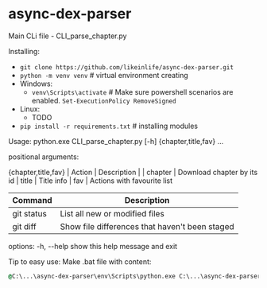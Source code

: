 # async-dex-parser
Main CLi file - CLI_parse_chapter.py

Installing:
- `git clone https://github.com/likeinlife/async-dex-parser.git`
- `python -m venv venv`  # virtual environment creating
- Windows:
  - `venv\Scripts\activate`  # Make sure powershell scenarios are enabled. `Set-ExecutionPolicy RemoveSigned`
- Linux:
  - TODO
- `pip install -r requirements.txt`  # installing modules

Usage: python.exe CLI_parse_chapter.py [-h] {chapter,title,fav} ...

positional arguments:

  {chapter,title,fav}
| Action | Description |
| chapter | Download chapter by its id
| title | Title info
| fav | Actions with favourite list

| Command | Description |
| --- | --- |
| git status | List all new or modified files |
| git diff | Show file differences that haven't been staged |
options:
  -h, --help           show this help message and exit
  
  Tip to easy use:
  Make .bat file with content:
  ```bat
  @C:\...\async-dex-parser\env\Scripts\python.exe C:\...\async-dex-parser\CLI_parse_chapter.py %*
  ```
